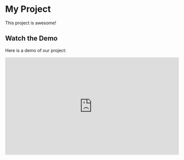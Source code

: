 # My Project

This project is awesome!

## Watch the Demo

Here is a demo of our project:

<iframe width="560" height="315" src="https://www.youtube.com/embed/-HaRdMYHzsw?si=WKI3v0MqDKRXsDG6" title="YouTube video player" frameborder="0" allow="accelerometer; autoplay; clipboard-write; encrypted-media; gyroscope; picture-in-picture; web-share" referrerpolicy="strict-origin-when-cross-origin" allowfullscreen></iframe>

